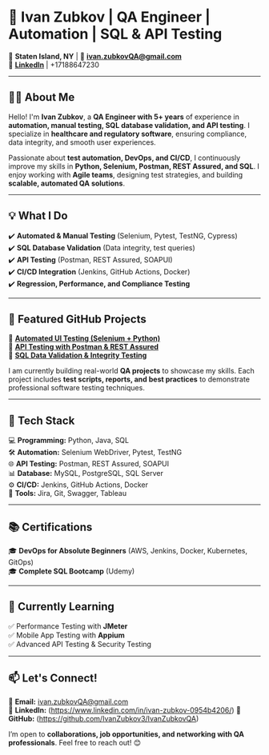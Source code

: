 # 🚀 Ivan Zubkov | QA Engineer | Automation | SQL & API Testing

📍 **Staten Island, NY** | 📧 **ivan.zubkovQA@gmail.com**  
🔗 **[LinkedIn](https://www.linkedin.com/in/ivan-zubkov-0954b4206/)** |
+17188647230


---

## 👨‍💻 About Me  
Hello! I'm **Ivan Zubkov**, a **QA Engineer with 5+ years** of experience in **automation, manual testing, SQL database validation, and API testing**. I specialize in **healthcare and regulatory software**, ensuring compliance, data integrity, and smooth user experiences.  

Passionate about **test automation, DevOps, and CI/CD**, I continuously improve my skills in **Python, Selenium, Postman, REST Assured, and SQL**. I enjoy working with **Agile teams**, designing test strategies, and building **scalable, automated QA solutions**.  

---

## 💡 What I Do  
✔️ **Automated & Manual Testing** (Selenium, Pytest, TestNG, Cypress)  
✔️ **SQL Database Validation** (Data integrity, test queries)  
✔️ **API Testing** (Postman, REST Assured, SOAPUI)  
✔️ **CI/CD Integration** (Jenkins, GitHub Actions, Docker)  
✔️ **Regression, Performance, and Compliance Testing**  

---

## 📌 Featured GitHub Projects  
🔹 **[Automated UI Testing (Selenium + Python)](https://github.com/IvanZubkov3/UI-Automation)**  
🔹 **[API Testing with Postman & REST Assured](https://github.com/YOUR_GITHUB_USERNAME/API-Testing)**  
🔹 **[SQL Data Validation & Integrity Testing](https://github.com/YOUR_GITHUB_USERNAME/SQL-Testing)**  

I am currently building real-world **QA projects** to showcase my skills. Each project includes **test scripts, reports, and best practices** to demonstrate professional software testing techniques.  

---

## 🔧 Tech Stack  
💻 **Programming:** Python, Java, SQL  
🛠️ **Automation:** Selenium WebDriver, Pytest, TestNG  
🌐 **API Testing:** Postman, REST Assured, SOAPUI  
📊 **Database:** MySQL, PostgreSQL, SQL Server  
⚙️ **CI/CD:** Jenkins, GitHub Actions, Docker  
📂 **Tools:** Jira, Git, Swagger, Tableau  

---

## 📚 Certifications  
🎓 **DevOps for Absolute Beginners** (AWS, Jenkins, Docker, Kubernetes, GitOps)  
🎓 **Complete SQL Bootcamp** (Udemy)  

---

## 🚀 Currently Learning  
✅ Performance Testing with **JMeter**  
✅ Mobile App Testing with **Appium**  
✅ Advanced API Testing & Security Testing  

---

## 📫 Let's Connect!  
🔹 **Email:** ivan.zubkovQA@gmail.com  
🔹 **LinkedIn:** (https://www.linkedin.com/in/ivan-zubkov-0954b4206/) 
🔹 **GitHub:** (https://github.com/IvanZubkov3/IvanZubkovQA)  

I’m open to **collaborations, job opportunities, and networking with QA professionals**. Feel free to reach out! 😊  

